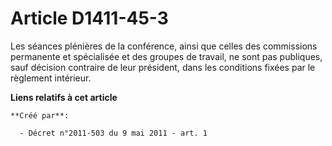 # Article D1411-45-3

Les séances plénières de la conférence, ainsi que celles des commissions permanente et spécialisée et des groupes de travail,
ne sont pas publiques, sauf décision contraire de leur président, dans les conditions fixées par le règlement intérieur.

**Liens relatifs à cet article**

	**Créé par**:

	  - Décret n°2011-503 du 9 mai 2011 - art. 1
